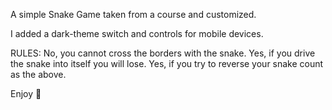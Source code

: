 A simple Snake Game taken from a course and customized.

I added a dark-theme switch and controls for mobile devices.

RULES:
No, you cannot cross the borders with the snake.
Yes, if you drive the snake into itself you will lose.
Yes, if you try to reverse your snake count as the above.

Enjoy 🐍
